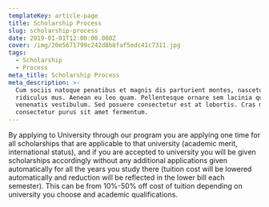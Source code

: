 ```yaml
---
templateKey: article-page
title: Scholarship Process
slug: scholarship-process
date: 2019-01-01T12:00:00.000Z
cover: /img/20e5671799c242d8b8faf5edc41c7311.jpg
tags:
  - Scholarship
  - Process
meta_title: Scholarship Process
meta_description: >-
  Cum sociis natoque penatibus et magnis dis parturient montes, nascetur
  ridiculus mus. Aenean eu leo quam. Pellentesque ornare sem lacinia quam
  venenatis vestibulum. Sed posuere consectetur est at lobortis. Cras mattis
  consectetur purus sit amet fermentum.
---
```

By applying to University through our program you are applying one time for all scholarships that are applicable to that university (academic merit, international status), and if you are accepted to university you will be given scholarships accordingly without any additional applications given automatically for all the years you study there (tuition cost will be lowered automatically and reduction will be reflected in the lower bill each semester). This can be from 10%-50% off cost of tuition depending on university you choose and academic qualifications. 